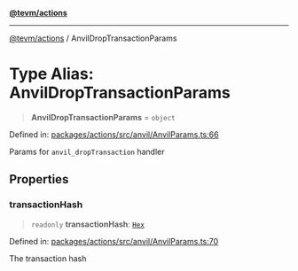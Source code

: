 [**@tevm/actions**](../README.md)

***

[@tevm/actions](../globals.md) / AnvilDropTransactionParams

# Type Alias: AnvilDropTransactionParams

> **AnvilDropTransactionParams** = `object`

Defined in: [packages/actions/src/anvil/AnvilParams.ts:66](https://github.com/evmts/tevm-monorepo/blob/main/packages/actions/src/anvil/AnvilParams.ts#L66)

Params for `anvil_dropTransaction` handler

## Properties

### transactionHash

> `readonly` **transactionHash**: [`Hex`](Hex.md)

Defined in: [packages/actions/src/anvil/AnvilParams.ts:70](https://github.com/evmts/tevm-monorepo/blob/main/packages/actions/src/anvil/AnvilParams.ts#L70)

The transaction hash
